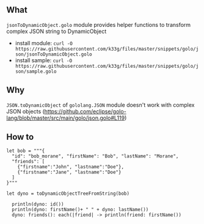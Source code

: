 ## What

`jsonToDynamicObject.golo` module provides helper functions to transform complex JSON string to DynamicObject
- install module: `curl -O https://raw.githubusercontent.com/k33g/files/master/snippets/golo/json/jsonToDynamicObject.golo`
- install sample: `curl -O https://raw.githubusercontent.com/k33g/files/master/snippets/golo/json/sample.golo`

## Why

`JSON.toDynamicObject` of `gololang.JSON` module doesn't work with complex JSON objects (https://github.com/eclipse/golo-lang/blob/master/src/main/golo/json.golo#L119)

## How to

```golo
let bob = """{
  "id": "bob_morane", "firstName": "Bob", "lastName": "Morane",
  "friends": [
    {"firstname":"John", "lastname":"Doe"},
    {"firstname":"Jane", "lastname":"Doe"}
  ]
}"""

let dyno = toDynamicObjectTreeFromString(bob)

  println(dyno: id())
  println(dyno: firstName()+ " " + dyno: lastName())
  dyno: friends(): each(|friend| -> println(friend: firstName())
```


